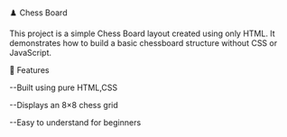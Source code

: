 ♟️ Chess Board

This project is a simple Chess Board layout created using only HTML.
It demonstrates how to build a basic chessboard structure without CSS or JavaScript.


🚀 Features

--Built using pure HTML,CSS

--Displays an 8×8 chess grid

--Easy to understand for beginners